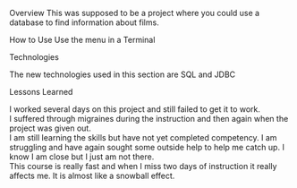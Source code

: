 Overview
This was supposed to be a project where you could use a database to find information about films.

How to Use
Use the menu in a Terminal

Technologies

The new technologies used in this section are SQL and JDBC

Lessons Learned

I worked several days on this project and still failed to get it to work.  
I suffered through migraines during the instruction and then again when the project was given out.  
I am still learning the skills but have not yet completed competency.
I am struggling and have again sought some outside help to help me catch up.
I know I am close but I just am not there.  
This course is really fast and when I miss two days of instruction it really affects me.  It is almost like a snowball effect.
